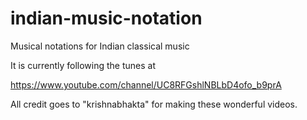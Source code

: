 # indian-music-notation
Musical notations for Indian classical music

It is currently following the tunes at

https://www.youtube.com/channel/UC8RFGshlNBLbD4ofo_b9prA

All credit goes to "krishnabhakta" for making these wonderful videos.
